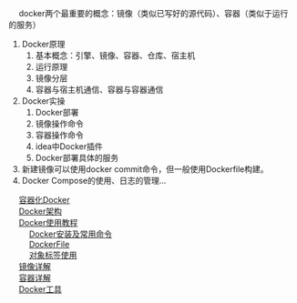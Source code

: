 

&emsp; docker两个最重要的概念：镜像（类似已写好的源代码）、容器（类似于运行的服务）

1. Docker原理  
    1. 基本概念：引擎、镜像、容器、仓库、宿主机    
    2. 运行原理   
    3. 镜像分层  
    4. 容器与宿主机通信、容器与容器通信  
2. Docker实操
    1. Docker部署
    2. 镜像操作命令
    3. 容器操作命令
    4. idea中Docker插件
    5. Docker部署具体的服务
3. 新建镜像可以使用docker commit命令，但一般使用Dockerfile构建。  
4. Docker Compose的使用、日志的管理...


&emsp; [容器化Docker](/docs/devAndOps/docker/introduce.md)  
&emsp; [Docker架构](/docs/devAndOps/docker/principle.md)  
&emsp; [Docker使用教程](/docs/devAndOps/docker/use.md)  
&emsp; &emsp; [Docker安装及常用命令](/docs/devAndOps/docker/command.md)  
&emsp; &emsp; [DockerFile](/docs/devAndOps/docker/file.md)  
&emsp; &emsp; [对象标签使用](/docs/devAndOps/docker/objectLabel.md)  
&emsp; [镜像详解](/docs/devAndOps/docker/image.md)  
&emsp; [容器详解](/docs/devAndOps/docker/container.md)  
&emsp; [Docker工具](/docs/devAndOps/docker/tools.md)  
<!-- 
https://mp.weixin.qq.com/s/xq9lrHqBOWjQ65-V4Jrttg

资源限制
https://mp.weixin.qq.com/s/1-bigag4fX_kc1FD5ppQpg


 Docker&Kubernetes系列文章汇总 
 https://mp.weixin.qq.com/s?__biz=MzkwNzI0MzQ2NQ==&mid=2247488967&idx=2&sn=d6f5cb1e4906fe570326eac87861baed&source=41#wechat_redirect

Docker系列教程
https://mp.weixin.qq.com/s?__biz=MzkwNzI0MzQ2NQ==&mid=2247488967&idx=2&sn=d6f5cb1e4906fe570326eac87861baed&source=41#wechat_redirect

-->
